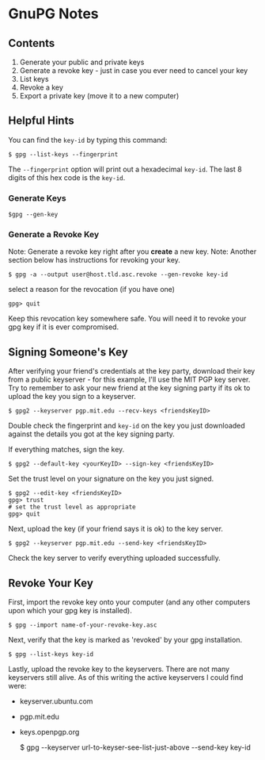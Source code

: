 # GnuPG Notes

## Contents

1. Generate your public and private keys
2. Generate a revoke key - just in case you ever need to cancel your key
3. List keys
4. Revoke a key
5. Export a private key (move it to a new computer)

## Helpful Hints

You can find the `key-id` by typing this command:

	$ gpg --list-keys --fingerprint

The `--fingerprint` option will print out a hexadecimal `key-id`. The last 8 digits of this hex code is the `key-id`.

### Generate Keys

	$gpg --gen-key

### Generate a Revoke Key

Note: Generate a revoke key right after you **create** a new key. 
Note: Another section below has instructions for revoking your key.

	$ gpg -a --output user@host.tld.asc.revoke --gen-revoke key-id

select a reason for the revocation (if you have one)

	gpg> quit
	
Keep this revocation key somewhere safe. You will need it to revoke your gpg key if it is ever compromised.

## Signing Someone's Key

After verifying your friend's credentials at the key party, download their key from a public keyserver - for this example, I'll use the MIT PGP key server. Try to remember to ask your new friend at the key signing party if its ok to upload the key you sign to a keyserver.

    $ gpg2 --keyserver pgp.mit.edu --recv-keys <friendsKeyID>
  
Double check the fingerprint and `key-id` on the key you just downloaded against the details you got at the key signing party.

If everything matches, sign the key.

    $ gpg2 --default-key <yourKeyID> --sign-key <friendsKeyID>
    
Set the trust level on your signature on the key you just signed.

    $ gpg2 --edit-key <friendsKeyID>
    gpg> trust
    # set the trust level as appropriate
    gpg> quit

Next, upload the key (if your friend says it is ok) to the key server.

    $ gpg2 --keyserver pgp.mit.edu --send-key <friendsKeyID>
  
Check the key server to verify everything uploaded successfully.

## Revoke Your Key

First, import the revoke key onto your computer (and any other computers upon which your gpg key is installed).

	$ gpg --import name-of-your-revoke-key.asc

Next, verify that the key is marked as 'revoked' by your gpg installation.

	$ gpg --list-keys key-id

Lastly, upload the revoke key to the keyservers. There are not many keyservers still alive. As of this writing the active keyservers I could find were:

* keyserver.ubuntu.com
* pgp.mit.edu
* keys.openpgp.org


	$ gpg --keyserver url-to-keyser-see-list-just-above --send-key key-id
